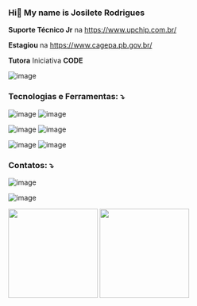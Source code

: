  ### Hi👋 My name is Josilete Rodrigues ###
**Suporte Técnico Jr** na https://www.upchip.com.br/

**Estagiou** na https://www.cagepa.pb.gov.br/

**Tutora** Iniciativa **CODE**

![image](https://github.com/JosileteRodrigues/JosileteRodrigues/assets/44982021/c55cc1c7-e2d4-48e5-a6f7-cfd734515187)



### **Tecnologias e Ferramentas:** ⤵️    
![image](https://github.com/JosileteRodrigues/JosileteRodrigues/assets/44982021/7ef30608-fa35-47f6-858a-c2dc59f10e12) ![image](https://github.com/JosileteRodrigues/JosileteRodrigues/assets/44982021/732f6e88-93c9-4deb-9630-0e381f7658c1)

![image](https://github.com/JosileteRodrigues/JosileteRodrigues/assets/44982021/8d0948bf-0e16-49d5-8887-ef66695b85e9)
![image](https://github.com/JosileteRodrigues/JosileteRodrigues/assets/44982021/870739c7-4228-412f-ace3-9afb566a947a)


![image](https://github.com/JosileteRodrigues/JosileteRodrigues/assets/44982021/023284ff-e4b9-42a9-b047-405cbc4479a3) ![image](https://github.com/JosileteRodrigues/JosileteRodrigues/assets/44982021/cb407bd5-f911-43bf-a21c-ddd76241c980)







### **Contatos:** ⤵️

![image](https://github.com/JosileteRodrigues/JosileteRodrigues/assets/44982021/4d7fcf90-7b33-4bee-a29c-de55f928c127)

![image](https://github.com/JosileteRodrigues/JosileteRodrigues/assets/44982021/491bb4a9-f45e-4233-8a0c-e948f7893c3d)

 <div>
  <img height="180em" src="https://github-readme-stats.vercel.app/api?username=JosileteRodrigues&count_private=false&show_icons=true&theme=algolia&&include_all_commits=true"/>

  <img height="180em" src="https://github-readme-stats-eight-theta.vercel.app/api/top-langs/?username=JosileteRodrigues&layout=compact&langs_count=8&theme=tokyonight&card_width=250"/>
</div>

